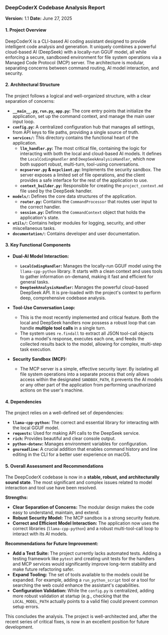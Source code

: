 ### **DeepCoderX Codebase Analysis Report**

**Version:** 1.1
**Date:** June 27, 2025

#### **1. Project Overview**

DeepCoderX is a CLI-based AI coding assistant designed to provide intelligent code analysis and generation. It uniquely combines a powerful cloud-based AI (DeepSeek) with a locally-run GGUF model, all while enforcing a secure, sandboxed environment for file system operations via a Managed Code Protocol (MCP) server. The architecture is modular, separating concerns between command routing, AI model interaction, and security.

#### **2. Architectural Structure**

The project follows a logical and well-organized structure, with a clear separation of concerns:

*   **`__main__.py`, `run.py`, `app.py`:** The core entry points that initialize the application, set up the command context, and manage the main user input loop.
*   **`config.py`:** A centralized configuration hub that manages all settings, from API keys to file paths, providing a single source of truth.
*   **`services/`:** This directory contains the functional heart of the application.
    *   **`llm_handler.py`:** The most critical file, containing the logic for interacting with both the local and cloud-based AI models. It defines the `LocalCodingHandler` and `DeepSeekAnalysisHandler`, which now both support robust, multi-turn, tool-using conversations.
    *   **`mcpserver.py` & `mcpclient.py`:** Implements the security sandbox. The server exposes a limited set of file operations, and the client provides a safe interface for the rest of the application to use.
    *   **`context_builder.py`:** Responsible for creating the `project_context.md` file used by the DeepSeek handler.
*   **`models/`:** Defines the core data structures of the application.
    *   **`router.py`:** Contains the `CommandProcessor` that routes user input to the correct handler.
    *   **`session.py`:** Defines the `CommandContext` object that holds the application's state.
*   **`utils/`:** Contains helper modules for logging, security, and other miscellaneous tasks.
*   **`documentation/`:** Contains developer and user documentation.

#### **3. Key Functional Components**

*   **Dual-AI Model Interaction:**
    *   **`LocalCodingHandler`:** Manages the locally-run GGUF model using the `llama-cpp-python` library. It starts with a clean context and uses tools to gather information on-demand, making it fast and efficient for general tasks.
    *   **`DeepSeekAnalysisHandler`:** Manages the powerful cloud-based DeepSeek API. It is pre-loaded with the project's context to perform deep, comprehensive codebase analysis.

*   **Tool-Use Conversation Loop:**
    *   This is the most recently implemented and critical feature. Both the local and DeepSeek handlers now possess a robust loop that can handle **multiple tool calls** in a single turn.
    *   The system uses `re.findall` to extract all JSON tool-call objects from a model's response, executes each one, and feeds the collected results back to the model, allowing for complex, multi-step task execution.

*   **Security Sandbox (MCP):**
    *   The MCP server is a simple, effective security layer. By isolating all file system operations into a separate process that only allows access within the designated `SANDBOX_PATH`, it prevents the AI models or any other part of the application from performing unauthorized actions on the user's machine.

#### **4. Dependencies**

The project relies on a well-defined set of dependencies:

*   **`llama-cpp-python`:** The correct and essential library for interacting with the local GGUF model.
*   **`requests`:** Used for making API calls to the DeepSeek service.
*   **`rich`:** Provides beautiful and clear console output.
*   **`python-dotenv`:** Manages environment variables for configuration.
*   **`gnureadline`:** A crucial addition that enables command history and line editing in the CLI for a better user experience on macOS.

#### **5. Overall Assessment and Recommendations**

The DeepCoderX codebase is now in a **stable, robust, and architecturally sound state**. The most significant and complex issues related to model interaction and tool use have been resolved.

**Strengths:**
*   **Clear Separation of Concerns:** The modular design makes the code easy to understand, maintain, and extend.
*   **Robust Security Model:** The MCP sandbox is a strong security feature.
*   **Correct and Efficient Model Interaction:** The application now uses the correct libraries (`llama-cpp-python`) and a robust multi-tool-call loop to interact with its AI models.

**Recommendations for Future Improvement:**
*   **Add a Test Suite:** The project currently lacks automated tests. Adding a testing framework like `pytest` and creating unit tests for the handlers and MCP services would significantly improve long-term stability and make future refactoring safer.
*   **Expand Tooling:** The set of tools available to the models could be expanded. For example, adding a `run_python_script` tool or a tool for searching the web could enhance the assistant's capabilities.
*   **Configuration Validation:** While the `config.py` is centralized, adding more robust validation at startup (e.g., checking that the `LOCAL_MODEL_PATH` actually points to a valid file) could prevent common setup errors.

This concludes the analysis. The project is well-architected and, after the recent series of critical fixes, is now in an excellent position for future development.